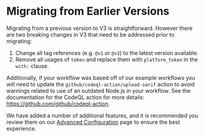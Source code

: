 # Migrating from Earlier Versions

Migrating from a previous version to V3 is straightforward. However there are two breaking changes in V3 that need to be addressed prior to migrating:

1. Change all tag references (e.g. `@v1` or `@v2`) to the latest version available.
2. Remove all usages of `token` and replace them with `platform_token` in the `with:` clause.

Additionally, if your workflow was based off of our example workflows you will
need to update the `github/codeql-action/upload-sarif` action to avoid warnings
related to use of an outdated Node.js in your workflow. See the documentation for the
CodeQL action for more details: https://github.com/github/codeql-action.

We have added a number of additional features, and it is recommended you review
them on our [Advanced Configuration](./advanced-configurations.md) page to
ensure the best experience.
